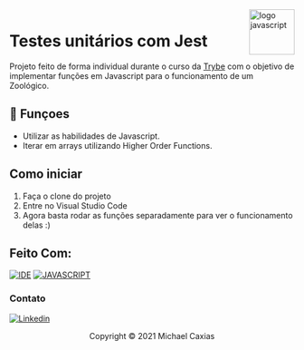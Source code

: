 <img src="https://cdn.iconscout.com/icon/free/png-256/javascript-3630127-3031259.png" alt="logo javascript" width="80px" align="right">

# Testes unitários com Jest

Projeto feito de forma individual durante o curso da [Trybe](https://www.betrybe.com/) com o objetivo de implementar funções em Javascript para o funcionamento de um Zoológico.

## 🔧 Funçoes

- Utilizar as habilidades de Javascript.
- Iterar em arrays utilizando Higher Order Functions.

## Como iniciar

1. Faça o clone do projeto
2. Entre no Visual Studio Code
3. Agora basta rodar as funções separadamente para ver o funcionamento delas :)

## Feito Com:
[![IDE](https://img.shields.io/badge/Visual_studio_code-0078D4?style=for-the-badge&logo=visual%20studio%20code&logoColor=white)](https://code.visualstudio.com/)
[![JAVASCRIPT](https://img.shields.io/badge/JavaScript-F7DF1E?style=for-the-badge&logo=javascript&logoColor=black)](https://developer.mozilla.org/pt-BR/docs/Web/JavaScript)


### Contato

[![Linkedin](https://img.shields.io/badge/LinkedIn-0077B5?style=for-the-badge&logo=linkedin&logoColor=white)](https://www.linkedin.com/in/michaelcaxias/)

<p align="center">Copyright © 2021 Michael Caxias</p>